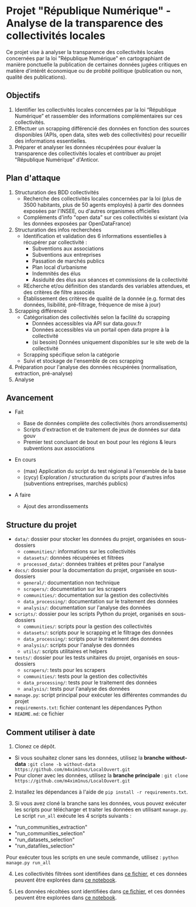 # Projet "République Numérique" - Analyse de la transparence des collectivités locales

Ce projet vise à analyser la transparence des collectivités locales concernées par la loi "République Numérique" en cartographiant de manière ponctuelle la publication de certaines données jugées critiques en matière d'intérêt économique ou de probité politique (publication ou non, qualité des publications).

## Objectifs

1. Identifier les collectivités locales concernées par la loi “République Numérique” et rassembler des informations complémentaires sur ces collectivités.
2. Effectuer un scrapping différencié des données en fonction des sources disponibles (APIs, open data, sites web des collectivités) pour recueillir des informations essentielles.
3. Préparer et analyser les données récupérées pour évaluer la transparence des collectivités locales et contribuer au projet "République Numérique" d'Anticor.

## Plan d'attaque

1. Structuration des BDD collectivités
    * Recherche des collectivités locales concernées par la loi (plus de 3500 habitants, plus de 50 agents employés) à partir des données exposées par l'INSEE, ou d'autres organismes officielles
    * Compléments d'info "open data" sur ces collectivités si existant (via les données exposées par OpenDataFrance)
2. Structuration des infos recherchées
    * Identification et validation des 6 informations essentielles à récupérer par collectivité :
        - Subventions aux associations
        - Subventions aux entreprises
        - Passation de marchés publics
        - Plan local d’urbanisme
        - Indemnités des élus
        - Assiduité des élus aux séances et commissions de la collectivité
    * REcherche et/ou définition des standards des variables attendues, et des critères de filtre associés
    * Établissement des critères de qualité de la donnée (e.g. format des données, lisibilité, pré-filtrage, fréquence de mise à jour)
3. Scrapping différencié
    * Catégorisation des collectivités selon la facilité du scrapping
        - Données accessibles via API sur data.gouv.fr
        - Données accessibles via un portail open data propre à la collectivité
        - (si besoin) Données uniquement disponibles sur le site web de la collectivité
    * Scrapping spécifique selon la catégorie
    * Suivi et stockage de l'ensemble de ces scrapping
4. Préparation pour l'analyse des données récupérées (normalisation, extraction, pré-analyse)
5. Analyse

## Avancement

* Fait
    - Base de données complète des collectivités (hors arrondissements)
    - Scripts d'extraction et de traitement de jeux de données sur data gouv
    - Premier test concluant de bout en bout pour les régions & leurs subventions aux associations

* En cours
    - (max) Application du script du test régional à l'ensemble de la base 
    - (cycy) Exploration / structuration du scripts pour d'autres infos (subventions entreprises, marchés publics)

* A faire
    - Ajout des arrondissements

## Structure du projet

- `data/`: dossier pour stocker les données du projet, organisées en sous-dossiers
    - `communities/`: informations sur les collectivités
    - `datasets/`: données récupérées et filtrées
    - `processed_data/`: données traitées et prêtes pour l'analyse
- `docs/`: dossier pour la documentation du projet, organisée en sous-dossiers
    - `general/`: documentation non technique
    - `scrapers/`: documentation sur les scrapers
    - `communities/`: documentation sur la gestion des collectivités
    - `data_processing/`: documentation sur le traitement des données
    - `analysis/`: documentation sur l'analyse des données
- `scripts/`: dossier pour les scripts Python du projet, organisés en sous-dossiers
    - `communities/`: scripts pour la gestion des collectivités
    - `datasets/`: scripts pour le scrapping et le filtrage des données
    - `data_processing/`: scripts pour le traitement des données
    - `analysis/`: scripts pour l'analyse des données
    - `utils/`: scripts utilitaires et helpers
- `tests/`: dossier pour les tests unitaires du projet, organisés en sous-dossiers
    - `scrapers/`: tests pour les scrapers
    - `communities/`: tests pour la gestion des collectivités
    - `data_processing/`: tests pour le traitement des données
    - `analysis/`: tests pour l'analyse des données
- `manage.py`: script principal pour exécuter les différentes commandes du projet
- `requirements.txt`: fichier contenant les dépendances Python
- `README.md`: ce fichier


## Comment utiliser à date

1. Clonez ce dépôt. 
 - Si vous souhaitez cloner sans les données, utilisez la **branche without-data** `:git clone -b without-data https://github.com/m4xim1nus/LocalOuvert.git`
 - Pour cloner avec les données, utilisez la **branche principale** : `git clone https://github.com/m4xim1nus/LocalOuvert.git`

2. Installez les dépendances à l'aide de `pip install -r requirements.txt`.

3. Si vous avez cloné la branche sans les données, vous pouvez exécuter les scripts pour télécharger et traiter les données en utilisant `manage.py`. Le script `run_all` exécute les 4 scripts suivants :
- "run_communities_extraction"
- "run_communities_selection"
- "run_datasets_selection"
- "run_datafiles_selection"

Pour exécuter tous les scripts en une seule commande, utilisez : ` python manage.py run_all `

4. Les collectivités filtrées sont identifiées dans [ce fichier](./data/communities/processed_data/selected_communities.csv), et ces données peuvent être explorées dans [ce notebook](./scripts/communities/selection_explorer.ipynb).

5. Les données récoltées sont identifiées dans [ce fichier](./data/datasets/filtered_detailed_data.csv), et ces données peuvent être explorées dans [ce notebook](./scripts/datasets/datasets_explorer.ipynb).